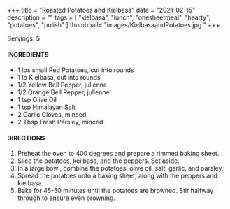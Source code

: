+++
title = "Roasted Potatoes and Kielbasa"
date = "2021-02-15"
description = ""
tags = [
    "kielbasa",
    "lunch",
    "onesheetmeal",
    "hearty",
    "potatoes",
    "polish"
]
thumbnail= "images/KielbasaandPotatoes.jpg "
+++

Servings: 5 <!--more-->

#### INGREDIENTS 

* 1 lbs small Red Potatoes, cut into rounds 
* 1 lb Kielbasa, cut into rounds 
* 1/2 Yellow Bell Pepper, julienne 
* 1/2 Orange Bell Pepper, julienne
* 1 tsp Olive Oil
* 1 tsp  Himalayan Salt
* 2 Garlic Cloves, minced
* 2 Tbsp Fresh Parsley, minced

#### DIRECTIONS 

1. Preheat the oven to 400 degrees and prepare a rimmed baking sheet. 
2. Slice the potatoes, keilbasa, and the peppers. Set aside.  
3. In a large bowl, combine the potatoes, olive oil, salt, garlic, and parsley. 
4. Spread the potatoes onto a baking sheet, along with the peppers and kielbasa. 
5. Bake for 45-50 minutes until the potatoes are browned. Stir halfway through to ensure even browning.
